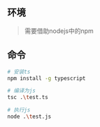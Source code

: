 ## 环境

> 需要借助nodejs中的npm


## 命令

```sh
# 安装ts
npm install -g typescript

# 编译为js
tsc .\test.ts

# 执行js
node .\test.js
```